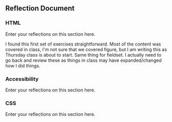 ## Reflection Document

### HTML

Enter your reflections on this section here.

I found this first set of exercises straightforward. 
Most of the content was covered in class, I'm not sure that we covered figure, but I am writing this as Thursday class is about to start.
Same thing for fieldset.
I actually need to go back and review these as things in class may have expanded/changed how I did things. 

### Accessibility

Enter your reflections on this section here.

### CSS

Enter your reflections on this section here.
